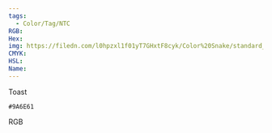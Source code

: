 ```yaml
---
tags:
  - Color/Tag/NTC
RGB:
Hex:
img: https://filedn.com/l0hpzxl1f01yT7GHxtF8cyk/Color%20Snake/standard_csv_to_svg//9A6E61.svg
CMYK:
HSL:
Name:
---
```

Toast
```palette
#9A6E61
```
RGB
